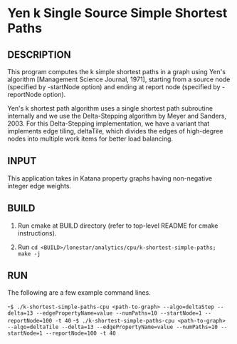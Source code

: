 Yen k Single Source Simple Shortest Paths
================================================================================

DESCRIPTION 
--------------------------------------------------------------------------------

This program computes the k simple shortest paths in a graph using Yen's 
algorithm [Management Science Journal, 1971], starting from a
source node (specified by -startNode option) and ending at report node (specified by -reportNode option). 


Yen's k shortest path algorithm uses a single shortest path subroutine internally and
we use the Delta-Stepping algorithm by Meyer and Sanders, 2003. For this Delta-Stepping implementation,
we have a variant that implements edge tiling, deltaTile, which divides the edges of high-degree nodes
 into multiple work items for better load balancing.
 
INPUT
--------------------------------------------------------------------------------

This application takes in Katana property graphs having non-negative integer edge weights.

BUILD
--------------------------------------------------------------------------------

1. Run cmake at BUILD directory (refer to top-level README for cmake instructions).

2. Run `cd <BUILD>/lonestar/analytics/cpu/k-shortest-simple-paths; make -j`

RUN
--------------------------------------------------------------------------------

The following are a few example command lines.

-`$ ./k-shortest-simple-paths-cpu <path-to-graph> --algo=deltaStep --delta=13 --edgePropertyName=value --numPaths=10 --startNode=1 --reportNode=100 -t 40`
-`$ ./k-shortest-simple-paths-cpu <path-to-graph> --algo=deltaTile --delta=13 --edgePropertyName=value --numPaths=10 --startNode=1 --reportNode=100 -t 40`

